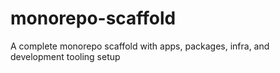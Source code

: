 # monorepo-scaffold
A complete monorepo scaffold with apps, packages, infra, and development tooling setup
